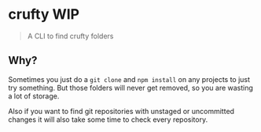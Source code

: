 # crufty WIP

> A CLI to find crufty folders

## Why?

Sometimes you just do a `git clone` and `npm install` on any projects to just try something. But those folders will never get removed, so you are wasting a lot of storage.

Also if you want to find git repositories with unstaged or uncommitted changes it will also take some time to check every repository.
